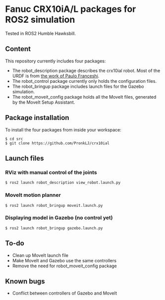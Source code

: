 # Fanuc CRX10iA/L packages for ROS2 simulation
Tested in ROS2 Humble Hawksbill.

## Content
This repository currently includes four packages:
* The robot_description package describes the crx10ial robot. Most of the URDF is from [the work of Paulo Franceshi](https://github.com/paolofrance/crx_description).
* The robot_control package currently only holds the configuration files.
* The robot_bringup package includes launch files for the Gazebo simulation.
* The robot_moveit_config package holds all the MoveIt files, generated by the MoveIt Setup Assistant.

## Package installation

To install the four packages from inside your workspace:
```console
$ cd src
$ git clone https://github.com/PronkLJ/crx10ial
```

## Launch files
### RViz with manual control of the joints
```console
$ ros2 launch robot_description view_robot.launch.py
```
### MoveIt motion planner
```console
$ ros2 launch robot_bringup moveit.launch.py
```
### Displaying model in Gazebo (no control yet)
```console
$ ros2 launch robot_bringup gazebo.launch.py
```

## To-do
* Clean up MoveIt launch file
* Make MoveIt and Gazebo use the same controllers
* Remove the need for robot_moveit_config package

## Known bugs
* Conflict between controllers of Gazebo and MoveIt